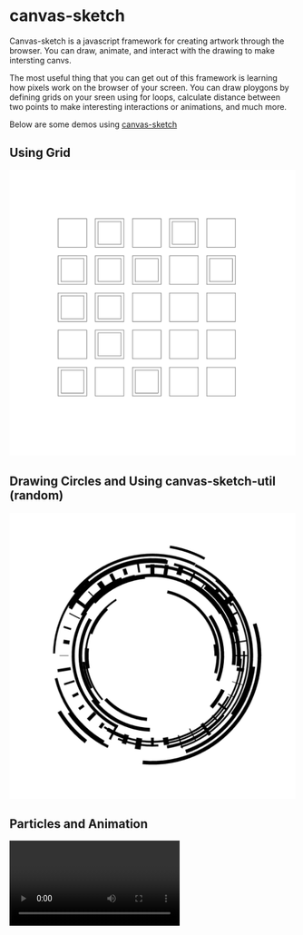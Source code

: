 # canvas-sketch
Canvas-sketch is a javascript framework for creating artwork through the browser. You can draw, animate, and interact with the drawing to make intersting canvs.

The most useful thing that you can get out of this framework is learning how pixels work on the browser of your screen. You can draw ploygons by defining grids on your sreen using for loops, calculate distance between two points to make interesting interactions or animations, and much more. 

Below are some demos using [canvas-sketch](https://github.com/mattdesl/canvas-sketch)

## Using Grid
![sketch-01](./sketches/output/01/2023.10.30-11.56.43.png)

## Drawing Circles and Using canvas-sketch-util (random)
![sketch-01](./sketches/output/02/2023.10.30-15.42.02.png)

## Particles and Animation
![sketch-01](./sketches/output/03/2023.10.30-21.54.02.mp4)
